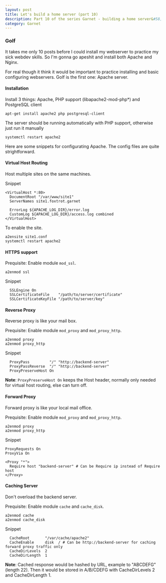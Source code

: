 ```yaml
---
layout: post
title: Let's build a home server (part 10)
description: Part 10 of the series Garnet - building a home server&#58; Golf (Apache server)
category: Garnet
---
```


### Golf

It takes me only 10 posts before I could install my webserver to practice my sick webdev skills.
So I'm gonna go apeshit and install both Apache and Nginx.

For real though it think it would be important to practice installing and basic configuring webservers.
Golf is the first one: Apache server.

#### Installation

Install 3 things: Apache, PHP support (libapache2-mod-php\*) and PostgreSQL client
```
apt-get install apache2 php postgresql-client
```

The server should be running automatically with PHP support, otherwise just run it manually
```
systemctl restart apache2
```

Here are some snippets for configurating Apache.
The config files are quite strightforward.

#### Virtual Host Routing

Host multiple sites on the same machines.

Snippet
```
<VirtualHost *:80>
  DocumentRoot "/var/www/site1"
  ServerNames site1.foxtrot.garnet

  ErrorLog ${APACHE_LOG_DIR}/error.log
  CustomLog ${APACHE_LOG_DIR}/access.log combined
</VirtualHost>
```

To enable the site.
```
a2ensite site1.conf
systemctl restart apache2
```

#### HTTPS support

Prequisite: Enable module `mod_ssl`.
```
a2enmod ssl
```

Snippet
```
  SSLEngine On
  SSLCertificateFile    "/path/to/server/certificate"
  SSLCertificateKeyFile "/path/to/server/key"
```

#### Reverse Proxy

Reverse proxy is like your mail box.

Prequisite: Enable module `mod_proxy` and `mod_proxy_http`.
```
a2enmod proxy
a2enmod proxy_http
```

Snippet
```
  ProxyPass         "/" "http://backend-server"
  ProxyPassReverse  "/" "http://backend-server"
  ProxyPreserveHost On 
```

**Note**: `ProxyPreserveHost On` keeps the Host header, normally only needed for virtual host routing, else can turn off.

#### Forward Proxy

Forward proxy is like your local mail office.

Prequisite: Enable module `mod_proxy` and `mod_proxy_http`.
```
a2enmod proxy
a2enmod proxy_http
```

Snippet
```
ProxyRequests On
ProxyVia On

<Proxy "*">
  Require host "backend-server" # Can be Require ip instead of Require host
</Proxy>
```

#### Caching Server

Don't overload the backend server.

Prequisite: Enable module `cache` and `cache_disk`.
```
a2enmod cache
a2enmod cache_disk
```

Snippet
```
  CacheRoot       "/var/cache/apache2"
  CacheEnable     disk  / # Can be http://backend-server for caching forward proxy traffic only
  CacheDirLevels  2
  CacheDirLength  1
```

**Note**: Cached response would be hashed by URL, example to "ABCDEFG" (length 22).
Then it would be stored in A/B/CDEFG with CacheDirLevels 2 and CacheDirLength 1.
